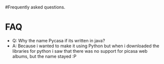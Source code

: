 #Frequently asked questions.

# FAQ #
  * Q: Why the name Pycasa if its written in java?
  * A: Because i wanted to make it using Python but when i downloaded the libraries for python i saw that there was no support for picasa web albums, but the name stayed :P